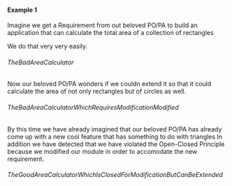 ﻿#### Example 1

Imagine we get a Requirement from out beloved PO/PA to build an application 
that can calculate the total area of a collection of rectangles

We do that very very easily.

###### TheBadAreaCalculator

Now our beloved PO/PA wonders if we couldn extend it so that it could 
calculate the area of not only rectangles but of circles as well.
   
###### TheBadAreaCalculatorWhichRequiresModificationModified

By this time we have already imagined that our beloved PO/PA has already 
come up with a new cool feature that has something to do with triangles
In addition we have detected that we have violated the Open-Closed Principle
because we modified our module in order to accomodate the new requirement.

###### TheGoodAreaCalculatorWhichIsClosedForModificationButCanBeExtended
